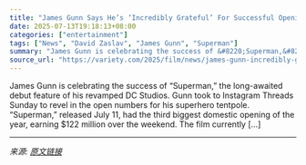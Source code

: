 ```yaml
---
title: "James Gunn Says He’s ‘Incredibly Grateful’ For Successful Opening of ‘Superman’: ‘A Hopeful Testament to the Kindness and Quality of Human Beings’"
date: 2025-07-13T19:18:13+08:00
categories: ["entertainment"]
tags: ["News", "David Zaslav", "James Gunn", "Superman"]
summary: "James Gunn is celebrating the success of &#8220;Superman,&#8221; the long-awaited debut feature of his revamped DC Studios. Gunn took to Instagram Threads Sunday to revel in the open numbers for his s"
source_url: "https://variety.com/2025/film/news/james-gunn-incredibly-grateful-superman-opening-1236459198/"
---
```


James Gunn is celebrating the success of &#8220;Superman,&#8221; the long-awaited debut feature of his revamped DC Studios. Gunn took to Instagram Threads Sunday to revel in the open numbers for his superhero tentpole. &#8220;Superman,&#8221; released July 11, had the third biggest domestic opening of the year, earning $122 million over the weekend. The film currently [&#8230;]

---

*来源: [原文链接](https://variety.com/2025/film/news/james-gunn-incredibly-grateful-superman-opening-1236459198/)*
